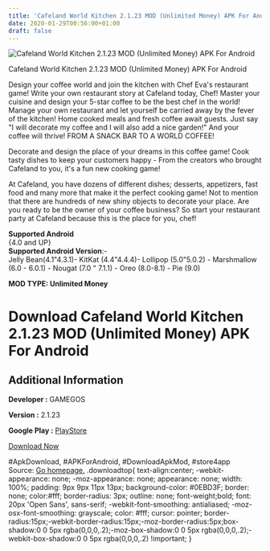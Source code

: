 ```yaml
---
title: 'Cafeland World Kitchen 2.1.23 MOD (Unlimited Money) APK For Android'
date: 2020-01-29T00:56:00+01:00
draft: false
---
```


![Cafeland World Kitchen 2.1.23 MOD (Unlimited Money) APK For Android](https://i1.wp.com/apkhome.net/wp-content/uploads/2020/01/Cafeland-World-Kitchen-2.1.23-MOD-Unlimited-Money.png "Cafeland World Kitchen 2.1.23 MOD (Unlimited Money) APK For Android")

  

Cafeland World Kitchen 2.1.23 MOD (Unlimited Money) APK For Android

Design your coffee world and join the kitchen with Chef Eva's restaurant game! Write your own restaurant story at Cafeland today, Chef! Master your cuisine and design your 5-star coffee to be the best chef in the world! Manage your own restaurant and let yourself be carried away by the fever of the kitchen! Home cooked meals and fresh coffee await guests. Just say "I will decorate my coffee and I will also add a nice garden!" And your coffee will thrive! FROM A SNACK BAR TO A WORLD COFFEE!

Decorate and design the place of your dreams in this coffee game! Cook tasty dishes to keep your customers happy - From the creators who brought Cafeland to you, it's a fun new cooking game!

At Cafeland, you have dozens of different dishes; desserts, appetizers, fast food and many more that make it the perfect cooking game! Not to mention that there are hundreds of new shiny objects to decorate your place. Are you ready to be the owner of your coffee business? So start your restaurant party at Cafeland because this is the place for you, chef!

**Supported Android**  
{4.0 and UP}  
**Supported Android Version**:-  
Jelly Bean(4.1"4.3.1)- KitKat (4.4"4.4.4)- Lollipop (5.0"5.0.2) - Marshmallow (6.0 - 6.0.1) - Nougat (7.0 " 7.1.1) - Oreo (8.0-8.1) - Pie (9.0)

**MOD TYPE: Unlimited Money**

Download Cafeland World Kitchen 2.1.23 MOD (Unlimited Money) APK For Android
============================================================================

Additional Information
----------------------

**Developer :** GAMEGOS

**Version :** 2.1.23

**Google Play :** [PlayStore](https://play.google.com/store/apps/details?id=com.gamegos.mobile.cafeland)

  

[Download Now](https://store4app.co/post/cafeland-world-kitchen-2-1-23-mod-unlimited-money-apk-for-android_1580238071)

  
#ApkDownload, #APKForAndroid, #DownloadApkMod, #store4app  
Source: [Go homepage.](https://store4app.co/post/cafeland-world-kitchen-2-1-23-mod-unlimited-money-apk-for-android_1580238071) .downloadtop{ text-align:center; -webkit-appearance: none; -moz-appearance: none; appearance: none; width: 100%; padding: 9px 9px 11px 13px; background-color: #0EBD3F; border: none; color:#fff; border-radius: 3px; outline: none; font-weight;bold; font: 20px 'Open Sans', sans-serif; -webkit-font-smoothing: antialiased; -moz-osx-font-smoothing: grayscale; color: #fff; cursor: pointer; border-radius:15px;-webkit-border-radius:15px;-moz-border-radius:5px;box-shadow:0 0 5px rgba(0,0,0,.2);-moz-box-shadow:0 0 5px rgba(0,0,0,.2);-webkit-box-shadow:0 0 5px rgba(0,0,0,.2) !important; }